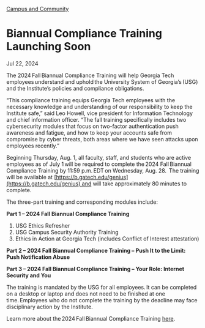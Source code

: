 [Campus and Community](https://www.gatech.edu/news/topic/campus-and-community)

# Biannual Compliance Training Launching Soon

Jul 22, 2024


The 2024 Fall Biannual Compliance Training will help Georgia Tech employees understand and uphold the University System of Georgia’s (USG) and the Institute’s policies and compliance obligations.

“This compliance training equips Georgia Tech employees with the necessary knowledge and understanding of our responsibility to keep the Institute safe,” said Leo Howell, vice president for Information Technology and chief information officer. “The fall training specifically includes two cybersecurity modules that focus on two-factor authentication push awareness and fatigue, and how to keep your accounts safe from compromise by cyber threats, both areas where we have seen attacks upon employees recently.”

Beginning Thursday, Aug. 1, all faculty, staff, and students who are active employees as of July 1 will be required to complete the 2024 Fall Biannual Compliance Training by 11:59 p.m. EDT on Wednesday, Aug. 28.  The training will be available at [https://b.gatech.edu/genius](https://b.gatech.edu/genius) and will take approximately 80 minutes to complete.

The three-part training and corresponding modules include:

**Part 1 – 2024 Fall Biannual Compliance Training**

1. USG Ethics Refresher
2. USG Campus Security Authority Training
3. Ethics in Action at Georgia Tech (includes Conflict of Interest attestation)

**Part 2 – 2024 Fall Biannual Compliance Training – Push It to the Limit: Push Notification Abuse**

**Part 3 – 2024 Fall Biannual Compliance Training – Your Role: Internet Security and You**

The training is mandated by the USG for all employees. It can be completed on a desktop or laptop and does not need to be finished at one time. Employees who do not complete the training by the deadline may face disciplinary action by the Institute.

Learn more about the 2024 Fall Biannual Compliance Training [here](https://generalcounsel.gatech.edu/ethics-and-compliance/trainingandresources).